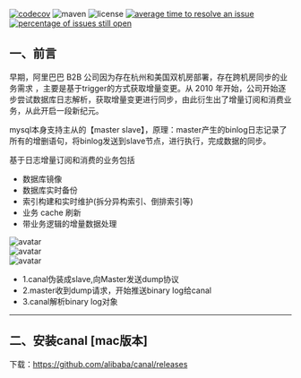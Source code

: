 [![codecov](https://codecov.io/gh/alibaba/canal/branch/master/graph/badge.svg)](https://codecov.io/gh/alibaba/canal)
![maven](https://img.shields.io/maven-central/v/com.alibaba.otter/canal.svg)
![license](https://img.shields.io/github/license/alibaba/canal.svg)
[![average time to resolve an issue](http://isitmaintained.com/badge/resolution/alibaba/canal.svg)](http://isitmaintained.com/project/alibaba/canal "average time to resolve an issue")
[![percentage of issues still open](http://isitmaintained.com/badge/open/alibaba/canal.svg)](http://isitmaintained.com/project/alibaba/canal "percentage of issues still open")

## 一、前言

早期，阿里巴巴 B2B 公司因为存在杭州和美国双机房部署，存在跨机房同步的业务需求 ，主要是基于trigger的方式获取增量变更。从 2010 年开始，公司开始逐步尝试数据库日志解析，获取增量变更进行同步，由此衍生出了增量订阅和消费业务，从此开启一段新纪元。

mysql本身支持主从的【master slave】，原理：master产生的binlog日志记录了所有的增删语句，将binlog发送到slave节点，进行执行，完成数据的同步。

基于日志增量订阅和消费的业务包括
- 数据库镜像
- 数据库实时备份
- 索引构建和实时维护(拆分异构索引、倒排索引等)
- 业务 cache 刷新
- 带业务逻辑的增量数据处理

![avatar](http://baidu.com/pic/doge.png)  
![avatar](http://baidu.com/pic/doge.png)  
![avatar](http://baidu.com/pic/doge.png) 

- 1.canal伪装成slave,向Master发送dump协议
- 2.master收到dump请求，开始推送binary log给canal
- 3.canal解析binary log对象
 
---
## 二、安装canal [mac版本]
下载：https://github.com/alibaba/canal/releases

